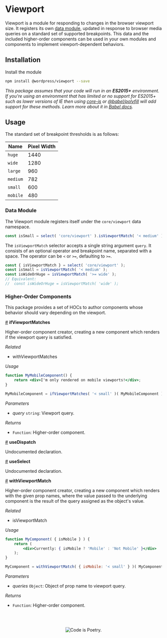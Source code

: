 # Viewport

Viewport is a module for responding to changes in the browser viewport size. It registers its own [data module](/packages/data/README.md), updated in response to browser media queries on a standard set of supported breakpoints. This data and the included higher-order components can be used in your own modules and components to implement viewport-dependent behaviors.

## Installation

Install the module

```bash
npm install @wordpress/viewport --save
```

_This package assumes that your code will run in an **ES2015+** environment. If you're using an environment that has limited or no support for ES2015+ such as lower versions of IE then using [core-js](https://github.com/zloirock/core-js) or [@babel/polyfill](https://babeljs.io/docs/en/next/babel-polyfill) will add support for these methods. Learn more about it in [Babel docs](https://babeljs.io/docs/en/next/caveats)._

## Usage

The standard set of breakpoint thresholds is as follows:

| Name     | Pixel Width |
| -------- | ----------- |
| `huge`   | 1440        |
| `wide`   | 1280        |
| `large`  | 960         |
| `medium` | 782         |
| `small`  | 600         |
| `mobile` | 480         |

### Data Module

The Viewport module registers itself under the `core/viewport` data namespace.

```js
const isSmall = select( 'core/viewport' ).isViewportMatch( '< medium' );
```

The `isViewportMatch` selector accepts a single string argument `query`. It consists of an optional operator and breakpoint name, separated with a space. The operator can be `<` or `>=`, defaulting to `>=`.

```js
const { isViewportMatch } = select( 'core/viewport' );
const isSmall = isViewportMatch( '< medium' );
const isWideOrHuge = isViewportMatch( '>= wide' );
// Equivalent: 
//  const isWideOrHuge = isViewportMatch( 'wide' );
```

### Higher-Order Components

This package provides a set of HOCs to author components whose behavior should vary depending on the viewport.

<!-- START TOKEN(Autogenerated API docs) -->

<a name="ifViewportMatches" href="#ifViewportMatches">#</a> **ifViewportMatches**

Higher-order component creator, creating a new component which renders if
the viewport query is satisfied.

_Related_

-   withViewportMatches

_Usage_

```jsx
function MyMobileComponent() {
	return <div>I'm only rendered on mobile viewports!</div>;
}

MyMobileComponent = ifViewportMatches( '< small' )( MyMobileComponent );
```

_Parameters_

-   _query_ `string`: Viewport query.

_Returns_

-   `Function`: Higher-order component.

<a name="useDispatch" href="#useDispatch">#</a> **useDispatch**

Undocumented declaration.

<a name="useSelect" href="#useSelect">#</a> **useSelect**

Undocumented declaration.

<a name="withViewportMatch" href="#withViewportMatch">#</a> **withViewportMatch**

Higher-order component creator, creating a new component which renders with
the given prop names, where the value passed to the underlying component is
the result of the query assigned as the object's value.

_Related_

-   isViewportMatch

_Usage_

```jsx
function MyComponent( { isMobile } ) {
	return (
		<div>Currently: { isMobile ? 'Mobile' : 'Not Mobile' }</div>
	);
}

MyComponent = withViewportMatch( { isMobile: '< small' } )( MyComponent );
```

_Parameters_

-   _queries_ `Object`: Object of prop name to viewport query.

_Returns_

-   `Function`: Higher-order component.


<!-- END TOKEN(Autogenerated API docs) -->

<br/><br/><p align="center"><img src="https://s.w.org/style/images/codeispoetry.png?1" alt="Code is Poetry." /></p>
